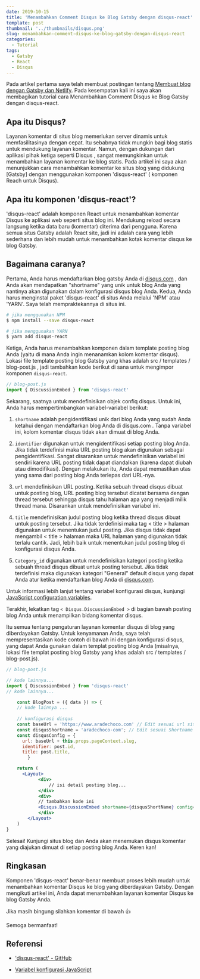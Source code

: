```yaml
---
date: 2019-10-15
title: 'Menambahkan Comment Disqus ke Blog Gatsby dengan disqus-react'
template: post
thumbnail: '../thumbnails/disqus.png'
slug: menambahkan-comment-disqus-ke-blog-gatsby-dengan-disqus-react
categories:
  - Tutorial
tags:
  - Gatsby
  - React
  - Disqus
---
```


Pada artikel pertama saya telah membuat postingan tentang [Membuat blog dengan Gatsby dan Netlify](https://www.aradechoco.com/membuat-blog-dengan-gatsby-dan-netlify/). Pada kesempatan kali ini saya akan membagikan tutorial cara Menambahkan Comment Disqus ke Blog Gatsby dengan disqus-react.

## Apa itu Disqus?

Layanan komentar di situs blog memerlukan server dinamis untuk memfasilitasinya dengan cepat. Itu sebabnya tidak mungkin bagi blog statis untuk mendukung layanan komentar. Namun, dengan dukungan dari aplikasi pihak ketiga seperti Disqus , sangat memungkinkan untuk menambahkan layanan komentar ke blog statis.
Pada artikel ini saya akan menunjukkan cara menambahkan komentar ke situs blog yang didukung [Gatsby] dengan menggunakan komponen 'disqus-react' ( komponen Reach untuk Disqus).


## Apa itu komponen 'disqus-react'?

'disqus-react' adalah komponen React untuk menambahkan komentar Disqus ke aplikasi web seperti situs blog ini. Mendukung reload secara langsung ketika data baru (komentar) diterima dari pengguna. Karena semua situs Gatsby adalah React site, jadi ini adalah cara yang lebih sederhana dan lebih mudah untuk menambahkan kotak komentar disqus ke blog Gatsby.


## Bagaimana caranya?

Pertama, Anda harus mendaftarkan blog gatsby Anda di [disqus.com](https://disqus.com/) , dan Anda akan mendapatkan "shortname" yang unik untuk blog Anda yang nantinya akan digunakan dalam konfigurasi disqus blog Anda.
Kedua, Anda harus menginstal paket 'disqus-react' di situs Anda melalui 'NPM' atau 'YARN'. Saya telah mempraktekannya di situs ini.

```bash
# jika menggunakan NPM
$ npm install --save disqus-react
```

```bash
# jika menggunakan YARN
$ yarn add disqus-react
```

Ketiga, Anda harus menambahkan komponen dalam template posting blog Anda (yaitu di mana Anda ingin menanamkan kolom komentar disqus). Lokasi file template posting blog Gatsby yang khas adalah src / templates / blog-post.js , jadi tambahkan kode berikut di sana untuk mengimpor komponen `disqus-react`.


```jsx
// blog-post.js
import { DiscussionEmbed } from 'disqus-react'

```


Sekarang, saatnya untuk mendefinisikan objek confiq disqus. Untuk ini, Anda harus mempertimbangkan variabel-variabel berikut:

1. `shortname` adalah pengidentifikasi unik dari blog Anda yang sudah Anda ketahui dengan mendaftarkan blog Anda di disqus.com . Tanpa variabel ini, kolom komentar disqus tidak akan dimuat di blog Anda.

2. `identifier` digunakan untuk mengidentifikasi setiap posting blog Anda. Jika tidak terdefinisi maka URL posting blog akan digunakan sebagai pengidentifikasi. Sangat disarankan untuk mendefinisikan variabel ini sendiri karena URL posting tidak dapat diandalkan (karena dapat diubah atau dimodifikasi). Dengan melakukan itu, Anda dapat memastikan utas yang sama dari posting blog Anda terlepas dari URL-nya.

3. `url` mendefinisikan URL posting. Ketika sebuah thread disqus dibuat untuk posting blog, URL posting blog tersebut dicatat bersama dengan thread tersebut sehingga disqus tahu halaman apa yang menjadi milik thread mana. Disarankan untuk mendefinisikan variabel ini.

4. `title` mendefinisikan judul posting blog ketika thread disqus dibuat untuk posting tersebut. Jika tidak terdefinisi maka tag < title > halaman digunakan untuk menentukan judul posting. Jika disqus tidak dapat mengambil < title > halaman maka URL halaman yang digunakan tidak terlalu cantik. Jadi, lebih baik untuk menentukan judul posting blog di konfigurasi disqus Anda.

5. `Category_id` digunakan untuk mendefinisikan kategori posting ketika sebuah thread disqus dibuat untuk posting tersebut. Jika tidak terdefinisi maka digunakan kategori "General" default disqus yang dapat Anda atur ketika mendaftarkan blog Anda di [disqus.com](https://disqus.com/).

Untuk informasi lebih lanjut tentang variabel konfigurasi disqus, kunjungi [JavaScript configuration variables](https://help.disqus.com/developer/javascript-configuration-variables).

Terakhir, lekatkan tag `< Disqus.DiscussionEmbed >` di bagian bawah posting blog Anda untuk menampilkan bidang komentar disqus.

Itu semua tentang pengaturan layanan komentar disqus di blog yang diberdayakan Gatsby.
Untuk kenyamanan Anda, saya telah mempresentasikan kode contoh di bawah ini dengan konfigurasi disqus, yang dapat Anda gunakan dalam templat posting blog Anda (misalnya, lokasi file templat posting blog Gatsby yang khas adalah src / templates / blog-post.js).


```jsx 
// blog-post.js

// kode lainnya...
import { DiscussionEmbed } from 'disqus-react'
// kode lainnya...

    const BlogPost = ({ data }) => {
    // kode lainnya ...
    
    // konfigurasi disqus 
    const baseUrl = 'https://www.aradechoco.com' // Edit sesuai url situs Anda
    const disqusShortname = 'aradechoco-com'; // Edit sesuai Shortname Disqus Anda
    const disqusConfig = {
      url: baseUrl + this.props.pageContext.slug, 
      identifier: post.id, 
      title: post.title,
        }

    return (
      <Layout>
            <div>
                // isi detail posting blog...
            </div>
            <div>
            // tambahkan kode ini 
            <Disqus.DiscussionEmbed shortname={disqusShortName} config={disqusConfig} />
            </div>
        </Layout>
    )
}
```


Selesai! Kunjungi situs blog dan Anda akan menemukan disqus komentar yang diajukan dimuat di setiap posting blog Anda. Keren kan!


## Ringkasan

Komponen 'disqus-react' benar-benar membuat proses lebih mudah untuk menambahkan komentar Disqus ke blog yang diberdayakan Gatsby. Dengan mengikuti artikel ini, Anda dapat menambahkan layanan komentar Disqus ke blog Gatsby Anda. 

Jika masih bingung silahkan komentar di bawah 👍

Semoga bermanfaat!

## Referensi

- <a href="https://github.com/disqus/disqus-react" target="_blank"> 'disqus-react' - GitHub </a>

- <a href="https://help.disqus.com/developer/javascript-configuration-variables" target="_blank"> Variabel konfigurasi JavaScript </a>
